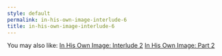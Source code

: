 ```yaml
---
style: default
permalink: in-his-own-image-interlude-6
title: in-his-own-image-interlude-6
---
```

You may also like:
[In His Own Image: Interlude 2](http://scp-wiki.net/in-his-own-image-interlude-2)
[In His Own Image: Part 2](http://scp-wiki.net/in-his-own-image-part-2)